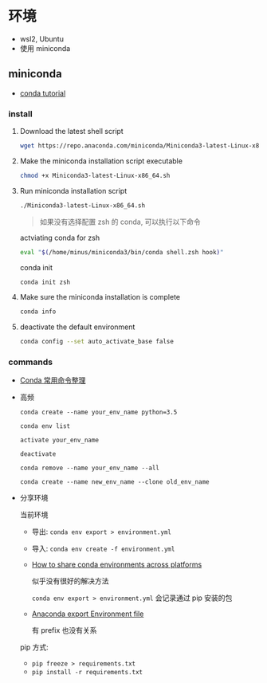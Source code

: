 # 环境

- wsl2, Ubuntu
- 使用 miniconda

## miniconda

- [conda tutorial](https://conda.io/projects/conda/en/latest/user-guide/getting-started.html)

### install

1. Download the latest shell script

   ```bash
   wget https://repo.anaconda.com/miniconda/Miniconda3-latest-Linux-x86_64.sh
   ```

2. Make the miniconda installation script executable

   ```bash
   chmod +x Miniconda3-latest-Linux-x86_64.sh
   ```

3. Run miniconda installation script

   ```bash
   ./Miniconda3-latest-Linux-x86_64.sh
   ```

   > 如果没有选择配置 zsh 的 conda, 可以执行以下命令

   actviating conda for zsh

   ```bash
   eval "$(/home/minus/miniconda3/bin/conda shell.zsh hook)"
   ```

   conda init

   ```bash
   conda init zsh
   ```

4. Make sure the miniconda installation is complete

   ```bash
   conda info
   ```

5. deactivate the default environment

   ```bash
   conda config --set auto_activate_base false
   ```

### commands

- [Conda 常用命令整理](https://blog.csdn.net/menc15/article/details/71477949)

- 高频

  `conda create --name your_env_name python=3.5`

  `conda env list`

  `activate your_env_name`

  `deactivate`

  `conda remove --name your_env_name --all`

  `conda create --name new_env_name --clone old_env_name `

- 分享环境

  当前环境

  - 导出: `conda env export > environment.yml`
  - 导入: `conda env create -f environment.yml`

  - [How to share conda environments across platforms](https://stackoverflow.com/questions/39280638/how-to-share-conda-environments-across-platforms)

    似乎没有很好的解决方法

    `conda env export > environment.yml` 会记录通过 pip 安装的包

  - [Anaconda export Environment file](https://stackoverflow.com/questions/41274007/anaconda-export-environment-file)

    有 prefix 也没有关系

  pip 方式:

  - `pip freeze > requirements.txt`
  - `pip install -r requirements.txt`

